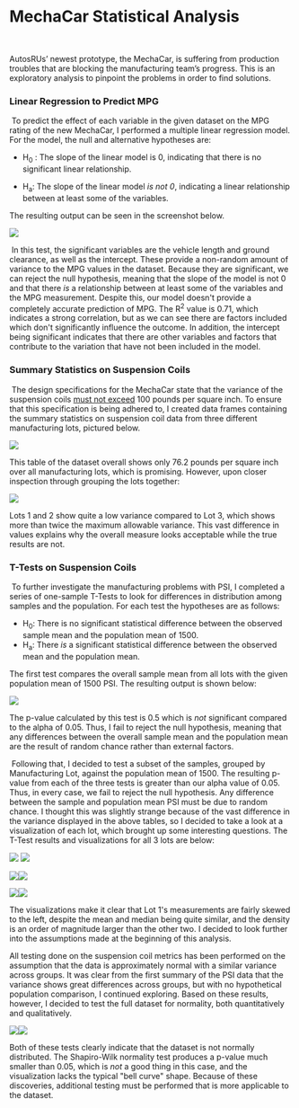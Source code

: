 # MechaCar Statistical Analysis

​	

AutosRUs’ newest prototype, the MechaCar, is suffering from production troubles that are blocking the manufacturing team’s progress. This is an exploratory analysis to pinpoint the problems in order to find solutions. 



### Linear Regression to Predict MPG

​	To predict the effect of each variable in the given dataset on the MPG rating of the new MechaCar, I performed a multiple linear regression model. For the model, the null and alternative hypotheses are:

- H<sub>0</sub> : The slope of the linear model is 0, indicating that there is no significant linear relationship.

- H<sub>a</sub>: The slope of the linear model *is not 0*, indicating a linear relationship between at least some of the variables. 

The resulting output can be seen in the screenshot below. 

<img src="img/lm.PNG">

​	In this test, the significant variables are the vehicle length and ground clearance, as well as the intercept. These provide a non-random amount of variance to the MPG values in the dataset. Because they are significant, we can reject the null hypothesis, meaning that the slope of the model is not 0 and that there *is* a relationship between at least some of the variables and the MPG measurement. Despite this, our model doesn't provide a completely accurate prediction of MPG. The R<sup>2</sup> value is 0.71, which indicates a strong correlation, but as we can see there are factors included which don't significantly influence the outcome. In addition, the intercept being significant indicates that there are other variables and factors that contribute to the variation that have not been included in the model. 



### Summary Statistics on Suspension Coils

​	The design specifications for the MechaCar state that the variance of the suspension coils <u>must not exceed</u> 100 pounds per square inch. To ensure that this specification is being adhered to, I created data frames containing the summary statistics on suspension coil data from three different manufacturing lots, pictured below. 

<img src="img/total_summary.PNG">

This table of the dataset overall shows only 76.2 pounds per square inch over all manufacturing lots, which is promising. However, upon closer inspection through grouping the lots together:

<img src="img/lot_summary.PNG">

Lots 1 and 2 show quite a low variance compared to Lot 3, which shows more than twice the maximum allowable variance. This vast difference in values explains why the overall measure looks acceptable while the true results are not.  



### T-Tests on Suspension Coils

​	 To further investigate the manufacturing problems with PSI, I completed a series of  one-sample T-Tests to look for differences in distribution among samples and the population. For each test the hypotheses are as follows:

- H<sub>0</sub>: There is no significant statistical difference between the observed sample mean and the population mean of 1500. 
- H<sub>a</sub>: There *is* a significant statistical difference between the observed mean and the population mean. 

The first test compares the overall sample mean from all lots with the given population mean of 1500 PSI. The resulting output is shown below:

<img src = "img/overall_t.PNG">

The p-value calculated by this test is 0.5 which is *not* significant compared to the alpha of 0.05. Thus, I fail to reject the null hypothesis, meaning that any differences between the overall sample mean and the population mean are the result of random chance rather than external factors. 



​	Following that, I decided to test a subset of the samples, grouped by Manufacturing Lot, against the population mean of 1500. The resulting p-value from each of the three tests is greater than our alpha value of 0.05. Thus, in every case, we fail to reject the null hypothesis. Any difference between the sample and population mean PSI must be due to random chance.  I thought this was slightly strange because of the vast difference in the variance displayed in the above tables, so I decided to take a look at a visualization of each lot, which brought up some interesting questions. The T-Test results and visualizations for all 3 lots are below:



<img src="img/lot1_t.PNG"> <img src="img/plot1.PNG">



<img src="img/lot2_t.PNG"><img src="img/plot2.PNG ">



<img src="img/lot3_t.PNG"><img src="img/plot3.PNG">





The visualizations make it clear that Lot 1's measurements are fairly skewed to the left, despite the mean and median being quite similar, and the density is an order of magnitude larger than the other two.  I decided to look further into the assumptions made at the beginning of this analysis.

All testing done on the suspension coil metrics has been performed on the assumption that the data is approximately normal with a similar variance across groups.  It was clear from the first summary of the PSI data that the variance shows great differences across groups, but with no hypothetical population comparison, I continued exploring. Based on these results, however, I decided to test the full dataset for normality, both quantitatively and qualitatively.

 <img src ="img/normality_test.PNG"><img src="img/overall_dist.PNG">

 

Both of these tests clearly indicate that the dataset is not normally distributed. The Shapiro-Wilk normality test produces a p-value much smaller than 0.05, which is *not* a good thing in this case, and the visualization lacks the typical "bell curve" shape. Because of these discoveries, additional testing must be performed that is more applicable to the dataset. 


